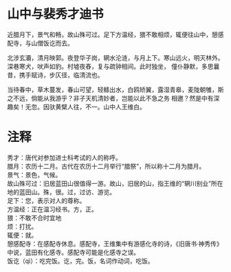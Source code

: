 山中与裴秀才迪书
=================================================================

近腊月下，景气和畅，故山殊可过。足下方温经，猥不敢相烦，辄便往山中，憩感配寺，与山僧饭讫而去。

北涉玄灞，清月映郭。夜登华子岗，辋水沦涟，与月上下。寒山远火，明灭林外。深巷寒犬，吠声如豹。村墟夜舂，复与疏钟相间。此时独坐，
僮仆静默，多思曩昔，携手赋诗，步仄径，临清流也。

当待春中，草木蔓发，春山可望，轻鲦出水，白鸥矫翼，露湿青皋，麦陇朝雊，斯之不远，倘能从我游乎？非子天机清妙者，岂能以此不急之务
相邀？然是中有深趣矣！无忽。因驮黄檗人往，不一。山中人王维白。
    
注释
=================================================================
    
秀才：唐代对参加进士科考试的人的称呼。  
腊月：农历十二月。古代在农历十二月举行“腊祭”，所以称十二月为腊月。  
景气：景色，气候。  
故山殊可过：旧居蓝田山很值得一游。故山，旧居的山，指王维的“辋川别业”所在地的蓝田山。殊，很。过，过访、游览。  
足下：您，表示对人的尊称。  
方温经：正在温习经书。方，正。  
猥：不敢不合时宜地  
烦：打扰。  
辄便：就。  
憩感配寺：在感配寺休息。感配寺，王维集中有游感化寺的诗，《旧唐书·神秀传》中说，蓝田有化感寺。感配寺可能是化感寺之误。  
饭讫（qì）：吃完饭。讫，完。饭，名词作动词，吃饭。

